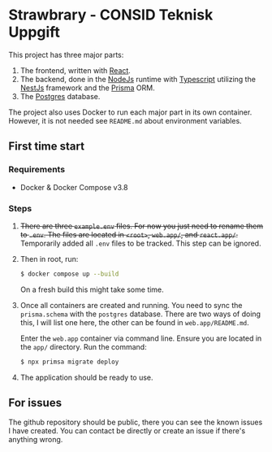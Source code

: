 # Strawbrary - CONSID Teknisk Uppgift
This project has three major parts:

1. The frontend, written with [React](https://reactjs.org/).
2. The backend, done in the [NodeJs](https://nodejs.org/en/) runtime with [Typescript](https://www.typescriptlang.org/) utilizing the [NestJs](https://nestjs.com/) framework and the [Prisma](https://www.prisma.io/) ORM.   
3. The [Postgres](https://www.postgresql.org/) database.

The project also uses Docker to run each major part in its own container. However, it is not needed see `README.md` about environment variables.

## First time start
### Requirements
* Docker & Docker Compose v3.8

### Steps
1.  ~~There are three `example.env` files. For now you just need to rename them to `.env`. The files are located in `<root>`, `web.app/`, and `react.app/`.~~ Temporarily added all `.env` files to be tracked. This step can be ignored.

2.  Then in root, run:
    ```bash
    $ docker compose up --build
    ```
    On a fresh build this might take some time.

3.  Once all containers are created and running. You need to sync the `prisma.schema` with the `postgres` database. There are two ways of doing this, I will list one here, the other can be found in `web.app/README.md`.

    Enter the `web.app` container via command line.
    Ensure you are located in the `app/` directory.
    Run the command:
    ```bash
    $ npx primsa migrate deploy
    ```

4. The application should be ready to use.

## For issues
The github repository should be public, there you can see the known issues I have created. You can contact be directly or create an issue if there's anything wrong.
